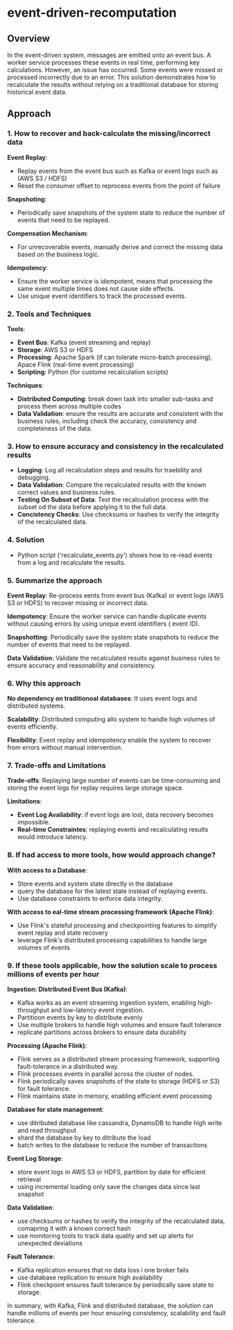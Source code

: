 # event-driven-recomputation

## Overview
In the event-driven system, messages are emitted onto an event bus. A worker service processes these events in real time, performing key calculations. However, an issue has occurred. Some events were missed or processed incorrectly due to an error. This solution demonstrates how to recalculate the results without relying on a traditional database for storing historical event data.

## Approach

### **1. How to recover and back-calculate the missing/incorrect data**
**Event Replay**:
   - Replay events from the event bus such as Kafka or event logs such as (AWS S3 / HDFS)
   - Reset the consumer offset to reprocess events from the point of failure
     
**Snapshoting**:
   - Periodically save snapshots of the system state to reduce the number of events that need to be replayed.
     
**Compensation Mechanism**:
   - For unrecoverable events, manually derive and correct the missing data based on the business logic.
     
**Idempotency**:
   - Ensure the worker service is idempotent, means that processing the same event multiple times does
    not cause side effects.
   - Use unique event identifiers to track the processed events.
### **2. Tools and Techniques**  
**Tools**:
- **Event Bus**: Kafka (event streaming and replay)
- **Storage**: AWS S3 or HDFS
- **Processing**: Apache Spark (if can tolerate micro-batch processing), Apace Flink (real-time event processing)
- **Scripting**: Python (for custome recalculation scripts)

**Techniques**:
- **Distributed Computing**: break down task into smaller sub-tasks and process them across multiple codes
- **Data Validation**: ensure the results are accurate and consistent with the business rules, including check the accuracy, consistency and completeness of the data.

### **3. How to ensure accuracy and consistency in the recalculated results**
- **Logging**: Log all recalculation steps and results for traebility and debugging.
- **Data Validation**: Compare the recalculated results with the known correct values and business rules.
- **Testing On Subset of Data**: Test the recalculation process with the subset od the data before applying it to the full data.
- **Concistency Checks**: Use checksums or hashes to verify the integrity of the recalculated data.

### **4. Solution**
- Python script ('recalculate_events.py') shows how to re-read events from a log and recalculate the results.

### **5. Summarize the approach**
**Event Replay**: Re-process eents from event bus (Kafka) or event logs (AWS S3 or HDFS) to recover missing or incorrect data.

**Idempotency**: Ensure the worker service can handle duplicate events without causing errors by using unique event identifiers ( event ID).

**Snapshotting**: Periodically save the system state snapshots to reduce the number of events that need to be replayed.

**Data Validation**: Validate the recalculated results against business rules to ensure accuracy and reasonability and consistency.

### **6. Why this approach**
**No dependency on traditionoal databases**: It uses event logs and distributed systems.

**Scalability**: Distributed computing allo system to handle high volumes of events efficiently.

**Flexibility**: Event replay and idempotency enable the system to recover from errors without manual intervention.

### **7. Trade-offs and Limitations**
**Trade-offs**: Replaying large number of events can be time-consuming and storing the event logs for replay requires large storage space.

**Limitations**:
- **Event Log Availability**: if event logs are lost, data recovery becomes impossible.
- **Real-time Constraintes**: replaying events and recalculating results would introduce latency.

### **8. If had access to more tools, how would approach change?**
**With access to a Database**:
- Store events and system state directly in the database
- query the database for the latest state instead of replaying events.
- Use database constraints to enforce data integrity.
  
**With access to eal-time stream processing framework (Apache Flink)**:
  - Use Flink's stateful processing and checkpointing features to simplify event replay and state recovery
  - leverage Flink's distributed processing capabilities to handle large volumes of events
    
### **9. If these tools applicable, how the solution scale to process millions of events per hour**
**Ingestion: Distributed Event Bus (Kafka)**:
- Kafka works as an event streaming ingestion system, enabling high-throughput and low-latency event ingestion.
- Partitioon events by key to distribute evenly
- Use multiple brokers to handle high volumes and ensure fault tolerance
- replicate partitions across brokers to ensure data durability
  
**Processing (Apache Flink)**:
  - Flink serves as a distributed stream processing framework, supporting fault-tolerance in a distributed way.
  - Flink processes events in parallel across the cluster of nodes.
  - Flink periodically saves snapshots of the state to storage (HDFS or S3) for fault tolerance.
  - Flink maintains state in memory, enabling efficient event processing

**Database for state management**:
- use ditributed database like cassandra, DynamoDB to handle high write and read throughput
- shard the database by key to ditribute the load
- batch writes to the database to reduce the number of transactions

**Event Log Storage**:
- store event logs in AWS S3 or HDFS, partition by date for efficient retrieval
- using incremental loading only save the changes data since last snapshot

**Data Validation**:
- use checksums or hashes to verify the integrity of the recalculated data, comapring it with a known correct hash
- use monitoring tools to track data quality and set up alerts for unexpected deviations

**Fault Tolerance**:
- Kafka replication ensures that no data loss i one broker fails
- use database replication to ensure high availability
- Flink checkpoint ensures fault tolerance by periodically save state to storage.

In summary, with Kafka, Flink and distributed database, the solution can handle millions of events per hour ensuring consistency, scalability and fault tolerance.





  
  

